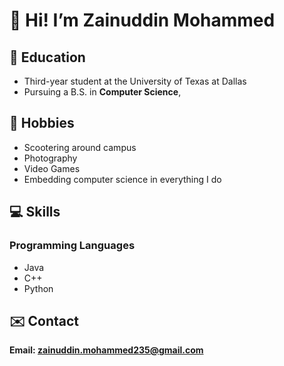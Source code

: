 # 👋 Hi! I’m Zainuddin Mohammed

## 🏫 Education
- Third-year student at the University of Texas at Dallas
- Pursuing a B.S. in **Computer Science**,

## 🛴 Hobbies
- Scootering around campus
- Photography
- Video Games
- Embedding computer science in everything I do

## 💻 Skills
### Programming Languages
- Java
- C++
- Python

## ✉️ Contact
**Email: zainuddin.mohammed235@gmail.com**

<!---
zainuddinmohammed/zainuddinmohammed is a ✨ special ✨ repository because its `README.md` (this file) appears on your GitHub profile.
You can click the Preview link to take a look at your changes.
--->
